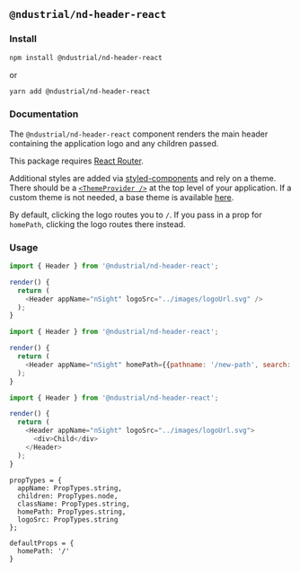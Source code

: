 ## `@ndustrial/nd-header-react`

### Install

```bash
npm install @ndustrial/nd-header-react
```

or

```bash
yarn add @ndustrial/nd-header-react
```

### Documentation

The `@ndustrial/nd-header-react` component renders the main header containing the application logo and any children passed.

This package requires [React Router](https://github.com/ReactTraining/react-router).

Additional styles are added via [styled-components](https://www.styled-components.com/) and rely on a theme. There should be a [`<ThemeProvider />`](https://www.styled-components.com/docs/advanced) at the top level of your application. If a custom theme is not needed, a base theme is available [here](../nd-theme-react).

By default, clicking the logo routes you to `/`. If you pass in a prop for `homePath`, clicking the logo routes there instead.

### Usage

```javascript
import { Header } from '@ndustrial/nd-header-react';

render() {
  return (
    <Header appName="nSight" logoSrc="../images/logoUrl.svg" />
  );
}

```

```javascript
import { Header } from '@ndustrial/nd-header-react';

render() {
  return (
    <Header appName="nSight" homePath={{pathname: '/new-path', search: '?foo=bar'}} logoSrc="../images/logoUrl.svg" />
  );
}

```

```javascript
import { Header } from '@ndustrial/nd-header-react';

render() {
  return (
    <Header appName="nSight" logoSrc="../images/logoUrl.svg">
      <div>Child</div>
    </Header>
  );
}
```

```
propTypes = {
  appName: PropTypes.string,
  children: PropTypes.node,
  className: PropTypes.string,
  homePath: PropTypes.string,
  logoSrc: PropTypes.string
};
```

```
defaultProps = {
  homePath: '/'
}
```
